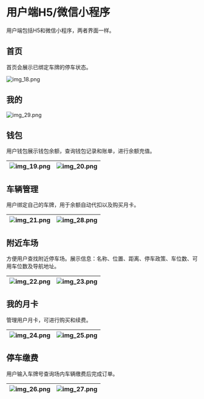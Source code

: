 # 用户端H5/微信小程序
用户端包括H5和微信小程序，两者界面一样。

## 首页
首页会展示已绑定车牌的停车状态。

![img_18.png](./img_18.png)

## 我的
![img_29.png](./img_29.png)

## 钱包
用户钱包展示钱包余额，查询钱包记录和账单，进行余额充值。

![img_19.png](./img_19.png) | ![img_20.png](./img_20.png)
--- | ---

## 车辆管理
用户绑定自己的车牌，用于余额自动代扣以及购买月卡。

![img_21.png](./img_21.png) | ![img_28.png](./img_28.png)
--- | ---

## 附近车场
方便用户查找附近停车场。展示信息：名称、位置、距离、停车政策、车位数、可用车位数及导航地址。

![img_22.png](./img_22.png) | ![img_23.png](./img_23.png)
--- | ---

## 我的月卡
管理用户月卡，可进行购买和续费。

![img_24.png](./img_24.png) | ![img_25.png](./img_25.png)
--- | ---

## 停车缴费
用户输入车牌号查询场内车辆缴费后完成订单。

![img_26.png](./img_26.png) | ![img_27.png](./img_27.png)
--- | ---
